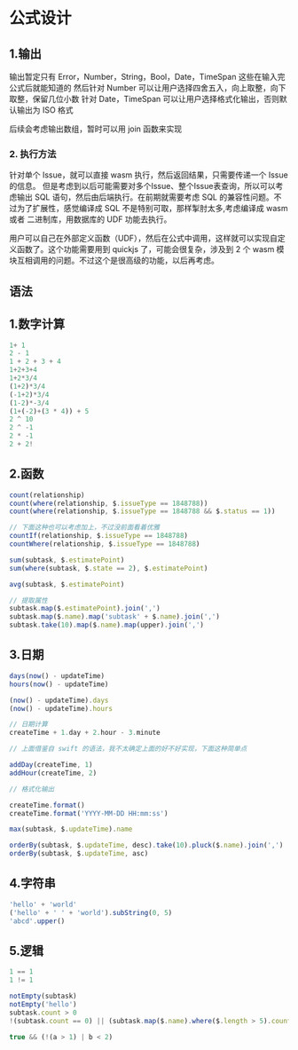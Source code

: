 # 公式设计

## 1.输出

输出暂定只有 Error，Number，String，Bool，Date，TimeSpan 这些在输入完公式后就能知道的
然后针对 Number 可以让用户选择四舍五入，向上取整，向下取整，保留几位小数
针对 Date，TimeSpan 可以让用户选择格式化输出，否则默认输出为 ISO 格式

后续会考虑输出数组，暂时可以用 join 函数来实现

### 2. 执行方法

针对单个 Issue，就可以直接 wasm 执行，然后返回结果，只需要传递一个 Issue 的信息。
但是考虑到以后可能需要对多个Issue、整个Issue表查询，所以可以考虑输出 SQL 语句，然后由后端执行。在前期就需要考虑 SQL 的兼容性问题。不过为了扩展性，感觉编译成 SQL 不是特别可取，那样掣肘太多,考虑编译成 wasm 或者 二进制库，用数据库的 UDF 功能去执行。

用户可以自己在外部定义函数（UDF），然后在公式中调用，这样就可以实现自定义函数了。这个功能需要用到 quickjs 了，可能会很复杂，涉及到 2 个 wasm 模块互相调用的问题。不过这个是很高级的功能，以后再考虑。

## 语法

## 1.数字计算

```ts
1+ 1
2 - 1
1 + 2 + 3 + 4
1+2+3+4
1+2*3/4
(1+2)*3/4
(-1+2)*3/4
(1-2)*-3/4
(1+(-2)+(3 * 4)) + 5 
2 ^ 10
2 ^ -1
2 * -1
2 + 2!
```

## 2.函数

```ts
count(relationship)
count(where(relationship, $.issueType == 1848788))
count(where(relationship, $.issueType == 1848788 && $.status == 1))

// 下面这种也可以考虑加上，不过没前面看着优雅
countIf(relationship, $.issueType == 1848788)
countWhere(relationship, $.issueType == 1848788)

sum(subtask, $.estimatePoint)
sum(where(subtask, $.state == 2), $.estimatePoint)

avg(subtask, $.estimatePoint)

// 提取属性
subtask.map($.estimatePoint).join(',')
subtask.map($.name).map('subtask' + $.name).join(',')
subtask.take(10).map($.name).map(upper).join(',')
```

## 3.日期

```ts
days(now() - updateTime)
hours(now() - updateTime)

(now() - updateTime).days
(now() - updateTime).hours


```

```ts
// 日期计算
createTime + 1.day + 2.hour - 3.minute

// 上面借鉴自 swift 的语法，我不太确定上面的好不好实现，下面这种简单点

addDay(createTime, 1)
addHour(createTime, 2)

// 格式化输出

createTime.format()
createTime.format('YYYY-MM-DD HH:mm:ss')

max(subtask, $.updateTime).name

orderBy(subtask, $.updateTime, desc).take(10).pluck($.name).join(',')
orderBy(subtask, $.updateTime, asc)
```

## 4.字符串

```ts
'hello' + 'world'
('hello' + ' ' + 'world').subString(0, 5)
'abcd'.upper()

```

## 5.逻辑

```ts
1 == 1
1 != 1

notEmpty(subtask)
notEmpty('hello')
subtask.count > 0
!(subtask.count == 0) || (subtask.map($.name).where($.length > 5).count > 0)

true && (!(a > 1) | b < 2)
```
